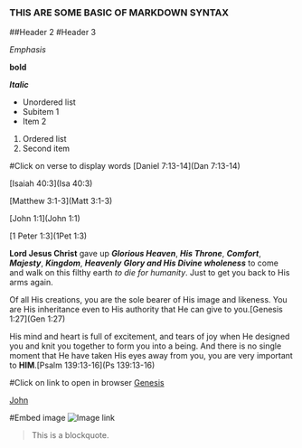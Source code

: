 ### THIS ARE SOME BASIC OF MARKDOWN SYNTAX
##Header 2
#Header 3

*Emphasis* 

**bold**

***Italic***

- Unordered list
- Subitem 1
- Item 2

1. Ordered list
2. Second item

#Click on verse to display words
[Daniel 7:13-14](Dan 7:13-14)

[Isaiah 40:3](Isa 40:3)

[Matthew 3:1-3](Matt 3:1-3)

[John 1:1](John 1:1)

[1 Peter 1:3](1Pet 1:3)

**Lord Jesus Christ** gave up ***Glorious Heaven***, ***His Throne***,  ***Comfort***, ***Majesty***, ***Kingdom***, ***Heavenly*** ***Glory and His  Divine wholeness***  to come and walk on this filthy earth *to die for humanity*.
Just to get you  back to His arms again.

Of all His creations, you are the sole bearer of His image and likeness. You are His inheritance even to His authority that He can give to you.[Genesis 1:27](Gen 1:27)

His mind and heart is full of excitement, and tears of joy when He designed you and knit you together to form you into a being. And there is no single moment that He have taken His eyes away from you, you are very important to **HIM**.[Psalm 139:13-16](Ps 139:13-16)

#Click on link to open in browser
[Genesis](https://en.wikipedia.org/wiki/Genesis_1:1)

[John](https://en.wikipedia.org/wiki/John_1:1)

#Embed image
![Image link](https://upload.wikimedia.org/wikipedia/commons/b/b3/Genesis_on_egg_cropped.jpg)

> This is a blockquote.

